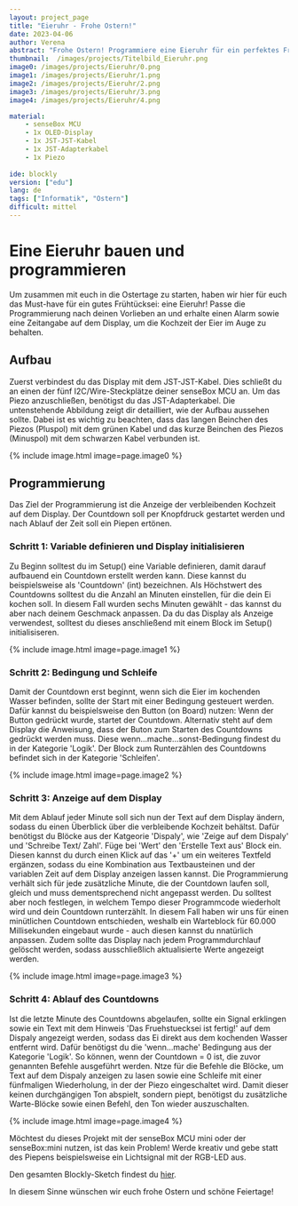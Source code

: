 ```yaml
---
layout: project_page
title: "Eieruhr - Frohe Ostern!"
date: 2023-04-06
author: Verena
abstract: "Frohe Ostern! Programmiere eine Eieruhr für ein perfektes Frühtücksei!"
thumbnail:  /images/projects/Titelbild_Eieruhr.png
image0: /images/projects/Eieruhr/0.png
image1: /images/projects/Eieruhr/1.png
image2: /images/projects/Eieruhr/2.png
image3: /images/projects/Eieruhr/3.png
image4: /images/projects/Eieruhr/4.png

material:
    - senseBox MCU
    - 1x OLED-Display
    - 1x JST-JST-Kabel
    - 1x JST-Adapterkabel
    - 1x Piezo
    
ide: blockly
version: ["edu"]   
lang: de
tags: ["Informatik", "Ostern"]
difficult: mittel
---
```

<head><title>Eieruhr - Frohe Ostern!</title></head>

# Eine Eieruhr bauen und programmieren
Um zusammen mit euch in die Ostertage zu starten, haben wir hier für euch das Must-have für ein gutes Frühtücksei: eine Eieruhr! Passe die Programmierung nach deinen Vorlieben an und erhalte einen Alarm sowie eine Zeitangabe auf dem Display, um die Kochzeit der Eier im Auge zu behalten. 

## Aufbau
Zuerst verbindest du das Display mit dem JST-JST-Kabel. Dies schließt du an einen der fünf I2C/Wire-Steckplätze deiner senseBox MCU an. Um das Piezo anzuschließen, benötigst du das JST-Adapterkabel. Die untenstehende Abbildung zeigt dir detailliert, wie der Aufbau aussehen sollte. Dabei ist es wichtig zu beachten, dass das langen Beinchen des Piezos (Pluspol) mit dem grünen Kabel und das kurze Beinchen des Piezos (Minuspol) mit dem schwarzen Kabel verbunden ist. 

{% include image.html image=page.image0 %}

## Programmierung

Das Ziel der Programmierung ist die Anzeige der verbleibenden Kochzeit auf dem Display. Der Countdown soll per Knopfdruck gestartet werden und nach Ablauf der Zeit soll ein Piepen ertönen.  

### Schritt 1: Variable definieren und Display initialisieren
Zu Beginn solltest du im Setup() eine Variable definieren, damit darauf aufbauend ein Countdown erstellt werden kann. Diese kannst du beispielsweise als 'Countdown' (int) bezeichnen. Als Höchstwert des Countdowns solltest du die Anzahl an Minuten einstellen, für die dein Ei kochen soll. In diesem Fall wurden sechs Minuten gewählt - das kannst du aber nach deinem Geschmack anpassen. Da du das Display als Anzeige verwendest, solltest du dieses anschließend mit einem Block im Setup() initialisiseren. 

{% include image.html image=page.image1 %}

### Schritt 2: Bedingung und Schleife

Damit der Countdown erst beginnt, wenn sich die Eier im kochenden Wasser befinden, sollte der Start mit einer Bedingung gesteuert werden. Dafür kannst du beispielsweise den Button (on Board) nutzen: Wenn der Button gedrückt wurde, startet der Countdown. Alternativ steht auf dem Display die Anweisung, dass der Buton zum Starten des Countdowns gedrückt werden muss. Diese wenn...mache...sonst-Bedingung findest du in der Kategorie 'Logik'. Der Block zum Runterzählen des Countdowns befindet sich in der Kategorie 'Schleifen'.

{% include image.html image=page.image2 %}

### Schritt 3: Anzeige auf dem Display

Mit dem Ablauf jeder Minute soll sich nun der Text auf dem Display ändern, sodass du einen Überblick über die verbleibende Kochzeit behältst. Dafür benötigst du Blöcke aus der Katgeorie 'Dispaly', wie 'Zeige auf dem Dispaly' und 'Schreibe Text/ Zahl'. Füge bei 'Wert' den 'Erstelle Text aus' Block ein. Diesen kannst du durch einen Klick auf das '+' um ein weiteres Textfeld ergänzen, sodass du eine Kombination aus Textbausteinen und der variablen Zeit auf dem Display anzeigen lassen kannst. Die Programmierung verhält sich für jede zusätzliche Minute, die der Countdown laufen soll, gleich und muss dementsprechend nicht angepasst werden. 
Du solltest aber noch festlegen, in welchem Tempo dieser Programmcode wiederholt wird und dein Countdown runterzählt. In diesem Fall haben wir uns für einen minütlichen Countdown entschieden, weshalb ein Warteblock für 60.000 Millisekunden eingebaut wurde - auch diesen kannst du nnatürlich anpassen. Zudem sollte das Display nach jedem Programmdurchlauf gelöscht werden, sodass ausschließlich aktualisierte Werte angezeigt werden. 

{% include image.html image=page.image3 %}

### Schritt 4: Ablauf des Countdowns
Ist die letzte Minute des Countdowns abgelaufen, sollte ein Signal erklingen sowie ein Text mit dem Hinweis 'Das Fruehstuecksei ist fertig!' auf dem Dispaly angezeigt werden, sodass das Ei direkt aus dem kochenden Wasser entfernt wird. Dafür benötigst du die 'wenn...mache' Bedingung aus der Kategorie 'Logik'. So können, wenn der Countdown = 0 ist, die zuvor genannten Befehle ausgeführt werden. Ntze für die Befehle die Blöcke, um Text auf dem Dispaly anzeigen zu lasen sowie eine Schleife mit einer fünfmaligen Wiederholung, in der der Piezo eingeschaltet wird. Damit dieser keinen durchgängigen Ton abspielt, sondern piept, benötigst du zusätzliche Warte-Blöcke sowie einen Befehl, den Ton wieder auszuschalten.
 

{% include image.html image=page.image4 %}

Möchtest du dieses Projekt mit der senseBox MCU mini oder der senseBox:mini nutzen, ist das kein Problem! Werde kreativ und gebe statt des Piepens beispielsweise ein Lichtsignal mit der RGB-LED aus.


Den gesamten Blockly-Sketch findest du [hier](https://blockly.sensebox.de/gallery/642e7500d2853f0013b357e6).


In diesem Sinne wünschen wir euch frohe Ostern und schöne Feiertage!